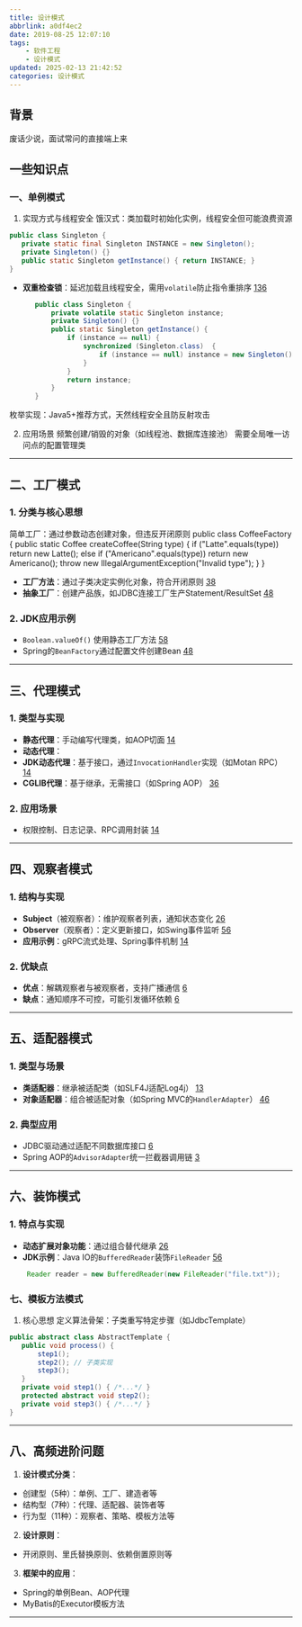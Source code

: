 ```yaml
---
title: 设计模式
abbrlink: a0df4ec2
date: 2019-08-25 12:07:10
tags:
    - 软件工程
    - 设计模式
updated: 2025-02-13 21:42:52
categories: 设计模式
---
```


## 背景
废话少说，面试常问的直接端上来

## 一些知识点

### 一、单例模式
1. 实现方式与线程安全
饿汉式：类加载时初始化实例，线程安全但可能浪费资源
```java
public class Singleton {
   private static final Singleton INSTANCE = new Singleton();
   private Singleton() {}
   public static Singleton getInstance() { return INSTANCE; }
}
```

- **双重检查锁**：延迟加载且线程安全，需用`volatile`防止指令重排序 [1]()[3]()[6]()  
  ```java 
     public class Singleton {
         private volatile static Singleton instance;
         private Singleton() {}
         public static Singleton getInstance() {
             if (instance == null) {
                 synchronized (Singleton.class)  {
                     if (instance == null) instance = new Singleton();
                 }
             }
             return instance;
         }
     }
     ```
枚举实现：Java5+推荐方式，天然线程安全且防反射攻击

2. 应用场景
频繁创建/销毁的对象（如线程池、数据库连接池）
需要全局唯一访问点的配置管理类

---

## 二、工厂模式
### 1. 分类与核心思想
简单工厂：通过参数动态创建对象，但违反开闭原则
public class CoffeeFactory {
   public static Coffee createCoffee(String type) {
       if ("Latte".equals(type)) return new Latte();
       else if ("Americano".equals(type)) return new Americano();
       throw new IllegalArgumentException("Invalid type");
   }
}
- **工厂方法**：通过子类决定实例化对象，符合开闭原则 [3]()[8]()  
- **抽象工厂**：创建产品族，如JDBC连接工厂生产Statement/ResultSet [4]()[8]()

### 2. JDK应用示例
- `Boolean.valueOf()` 使用静态工厂方法 [5]()[8]()  
- Spring的`BeanFactory`通过配置文件创建Bean [4]()[8]()

---

## 三、代理模式 
### 1. 类型与实现 
- **静态代理**：手动编写代理类，如AOP切面 [1]()[4]()  
- **动态代理**：
 - **JDK动态代理**：基于接口，通过`InvocationHandler`实现（如Motan RPC） [1]()[4]()  
 - **CGLIB代理**：基于继承，无需接口（如Spring AOP） [3]()[6]()

### 2. 应用场景
- 权限控制、日志记录、RPC调用封装 [1]()[4]()

---

## 四、观察者模式 
### 1. 结构与实现 
- **Subject**（被观察者）：维护观察者列表，通知状态变化 [2]()[6]()  
- **Observer**（观察者）：定义更新接口，如Swing事件监听 [5]()[6]()  
- **应用示例**：gRPC流式处理、Spring事件机制 [1]()[4]()

### 2. 优缺点
- **优点**：解耦观察者与被观察者，支持广播通信 [6]()  
- **缺点**：通知顺序不可控，可能引发循环依赖 [6]()

---

## 五、适配器模式 
### 1. 类型与场景 
- **类适配器**：继承被适配类（如SLF4J适配Log4j） [1]()[3]()  
- **对象适配器**：组合被适配对象（如Spring MVC的`HandlerAdapter`） [4]()[6]()

### 2. 典型应用
- JDBC驱动通过适配不同数据库接口 [6]()  
- Spring AOP的`AdvisorAdapter`统一拦截器调用链 [3]()

---

## 六、装饰模式 
### 1. 特点与实现 
- **动态扩展对象功能**：通过组合替代继承 [2]()[6]()  
- **JDK示例**：Java IO的`BufferedReader`装饰`FileReader` [5]()[6]()  
    ```java 
     Reader reader = new BufferedReader(new FileReader("file.txt")); 
    ```
### 七、模板方法模式
1. 核心思想
定义算法骨架：子类重写特定步骤（如JdbcTemplate）
```java
public abstract class AbstractTemplate {
   public void process() {
       step1();
       step2(); // 子类实现 
       step3();
   }
   private void step1() { /*...*/ }
   protected abstract void step2();
   private void step3() { /*...*/ }
}
```

---

## 八、高频进阶问题
1. **设计模式分类**：  
  - 创建型（5种）：单例、工厂、建造者等 
  - 结构型（7种）：代理、适配器、装饰者等 
  - 行为型（11种）：观察者、策略、模板方法等 

2. **设计原则**：  
  - 开闭原则、里氏替换原则、依赖倒置原则等 

3. **框架中的应用**：  
  - Spring的单例Bean、AOP代理 
  - MyBatis的Executor模板方法

---

